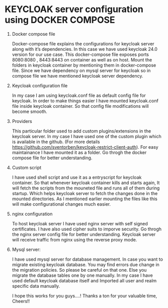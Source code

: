 KEYCLOAK server configuration using DOCKER COMPOSE
=======
1. Docker compose file
   
    Docker-compose file explains the configurations for keycloak server along with it’s dependencies.
  In this case we have used keycloak 24.0 version for our use case. 
  This docker-compose file exposes ports 8080:8080 , 8443:8443 on container as well as on host.
  Mount the folders in keycloak container by mentioning them in docker-compose file.
  Since we have dependency on mysql server for keycloak so in compose file we have mentioned keycloak server dependency.


2. Keycloak configuration file
   
    In my case I am using keycloak.conf file as default config file for keycloak. 
  In order to make things easier I have mounted keycloak.conf file inside keycloak container. So that config file modifications will become smooth.


3. Providers
   
    This particular folder used to add custom plugins/extensions in the keycloak server.
  In my case I have used one of the custom plugin which is available in the github.
  (For more details https://github.com/sventorben/keycloak-restrict-client-auth). For easy maintainance I have mounted it as a folder.
  Go throgh the docker compose file for better understanding.


4. Custom script
   
    I have used shell script and  use it as a entryscript for keycloak container. So that whenever keycloak container kills and starts again, It will fetch the scripts from the        mouneted file and runs all of them during startup. Which helps keycloak server to fetch the changes done in the mounted directories. As I mentioned earlier mounting the files      like this will make configurational changes much easier. 

5. nginx configuration

   To host keycloak server I have used nginx server with self signed certificates. I have also used cipher suits to imporve security. Go throgh the nginx server config file for better understanding. Keycloak server will receive traffic from nginx using the reverse proxy mode.

6. Mysql server:

   I have used mysql server for database management. In case you want to migrate existing keycloak database. You may find errors due change in the migration policies. So please be careful on that one. Else you migrate the database tables one by one manually. In my case I have used default keycloak database itself and Imported all user and realm specific data manually.

   I hope this works for you guys....! Thanks a ton for your valuable time, Cheers!!




 




